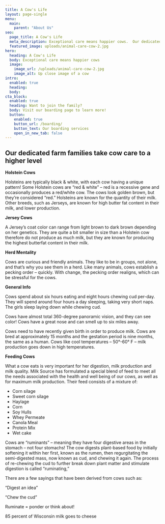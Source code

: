 ```yaml
---
title: A Cow's Life
layout: page-single
menu:
  main:
    parent: "About Us"
seo:
  page_title: A Cow's Life
  meta_description: Exceptional care means happier cows.  Our dedicated farm families take cow care to a higher level.
  featured_image: uploads/animal-care-cow-2.jpg
hero:
  heading: A Cow's Life
  body: Exceptional care means happier cows
  image:
    image_url: /uploads/animal-care-cow-2.jpg
    image_alt: Up close image of a cow
intro:
  enabled: true
  heading:
  body:
cta_block:
  enabled: true
  heading: Want to join the family?
  body: Visit our boarding page to learn more!
  button:
    enabled: true
    button_url: /boarding/
    button_text: Our boarding services
    open_in_new_tab: false
---
```


## Our dedicated farm families take cow care to a higher level

**Holstein Cows**

Holsteins are typically black & white, with each cow having a unique pattern! Some Holstein cows are “red & white” – red is a recessive gene and occasionally produces a red/white cow. The cows look golden brown, but they’re considered “red.” Holsteins are known for the quantity of their milk. Other breeds, such as Jerseys, are known for high butter fat content in their milk, and lower production.

**Jersey Cows**

A Jersey’s coat color can range from light brown to dark brown depending on her genetics.  They are quite a bit smaller in size than a Holstein cow therefore do not produce as much milk, but they are known for producing the highest butterfat content in their milk.

**Herd Mentality**

Cows are curious and friendly animals. They like to be in groups, not alone, and that’s why you see them in a herd. Like many animals, cows establish a pecking order – quickly. With change, the pecking order realigns, which can be stressful for the cows. 

**General Info**

Cows spend about six hours eating and eight hours chewing cud per-day. They will spend around four hours a day sleeping, taking very short naps. The girls sleep laying down while chewing cud.

Cows have almost total 360-degree panoramic vision, and they can see color! Cows have a great nose and can smell up to six miles away.

Cows need to have recently given birth in order to produce milk. Cows are bred at approximately 15 months and the gestation period is nine months, the same as a human. Cows like cool temperatures – 50°-60° F – milk production goes down in high temperatures.

**Feeding Cows**

What a cow eats is very important for her digestion, milk production and milk quality. Milk Source has formulated a special blend of feed to meet all the needs associated with the health and well being of our cows, as well as for maximum milk production. Their feed consists of a mixture of:

* Corn silage
* Sweet corn silage
* Haylage
* Corn
* Soy Hulls
* Whey Permeate
* Canola Meal
* Protein Mix
* Wet cake

Cows are “ruminants” – meaning they have four digestive areas in the stomach – not four stomachs! The cow digests plant-based food by initially softening it within her first, known as the rumen, then regurgitating the semi-digested mass, now known as cud, and chewing it again. The process of re-chewing the cud to further break down plant matter and stimulate digestion is called “ruminating,”

There are a few sayings that have been derived from cows such as:

“Digest an idea”

“Chew the cud”

Ruminate = ponder or think about!

85 percent of Wisconsin milk goes to cheese